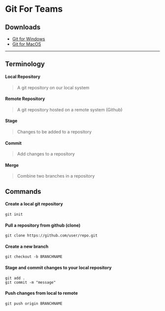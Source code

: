 # Git For Teams

## Downloads

- [Git for Windows](https://gitforwindows.org/)
- [Git for MacOS](http://git-scm.com/download/mac)

---

## Terminology

#### Local Repository

> A git repository on our local system

#### Remote Repository

> A git repository hosted on a remote system (Github)

#### Stage

> Changes to be added to a repository

#### Commit

> Add changes to a repository

#### Merge

> Combine two branches in a repository

## Commands

#### Create a local git repository

```
git init
```

#### Pull a repository from github (clone)

```
git clone https://github.com/user/repo.git
```

#### Create a new branch

```
git checkout -b BRANCHNAME
```

#### Stage and commit changes to your local repository

```
git add .
git commit -m "message"
```

#### Push changes from local to remote

```
git push origin BRANCHNAME
```
